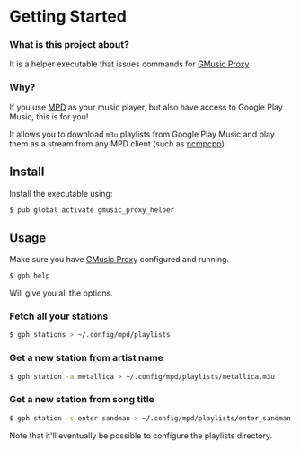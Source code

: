 # Getting Started

### What is this project about?
It is a helper executable that issues commands for [GMusic Proxy](http://gmusicproxy.net/#command-line)

### Why?
If you use [MPD](http://www.musicpd.org/) as your music player, but also have access to Google Play Music, 
this is for you!

It allows you to download `m3u` playlists from Google Play Music and play them as a stream from any MPD 
client (such as [ncmpcpp](http://rybczak.net/ncmpcpp/)).

## Install
Install the executable using:

```bash
$ pub global activate gmusic_proxy_helper
```


## Usage
Make sure you have [GMusic Proxy](http://gmusicproxy.net/) configured and running.

```bash
$ gph help
```

Will give you all the options.

### Fetch all your stations
```bash
$ gph stations > ~/.config/mpd/playlists
```

### Get a new station from artist name
```bash
$ gph station -a metallica > ~/.config/mpd/playlists/metallica.m3u
```

### Get a new station from song title
```bash
$ gph station -s enter sandman > ~/.config/mpd/playlists/enter_sandman.m3u
```

Note that it'll eventually be possible to configure the playlists directory.
